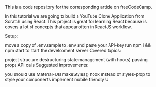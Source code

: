 This is a code repository for the corresponding article on freeCodeCamp.

In this tutorial we are going to build a YouTube Clone Application from Scratch using React. This project is great for learning React because is covers a lot of concepts that appear often in ReactJS workflow.

Setup:

move a copy of .env.sample to .env and paste your API-key
run npm i && npm start to start the development server
Covered topics:

project structure
destructuring
state management (with hooks)
passing props
API calls
Suggested improvements:

you should use Material-UIs makeStyles() hook instead of styles-prop to style your components
implement mobile friendly UI
